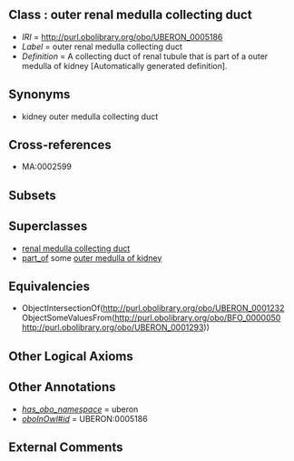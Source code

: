
## Class : outer renal medulla collecting duct

 * *IRI* = http://purl.obolibrary.org/obo/UBERON_0005186
 * *Label* = outer renal medulla collecting duct
 * *Definition* = A collecting duct of renal tubule that is part of a outer medulla of kidney [Automatically generated definition].

## Synonyms

 * kidney outer medulla collecting duct

## Cross-references

 * MA:0002599

## Subsets


## Superclasses

 * [renal medulla collecting duct](../../UBERON/85/UBERON_0005185.md)
 * [part_of](../../BFO/50/BFO_0000050.md) some [outer medulla of kidney](../../UBERON/93/UBERON_0001293.md)

## Equivalencies

 * ObjectIntersectionOf(<http://purl.obolibrary.org/obo/UBERON_0001232> ObjectSomeValuesFrom(<http://purl.obolibrary.org/obo/BFO_0000050> <http://purl.obolibrary.org/obo/UBERON_0001293>))

## Other Logical Axioms


## Other Annotations

 * *[has_obo_namespace](../../ce/oboInOwl#hasOBONamespace.md)* = uberon
 * *[oboInOwl#id](../../id/oboInOwl#id.md)* = UBERON:0005186

## External Comments

